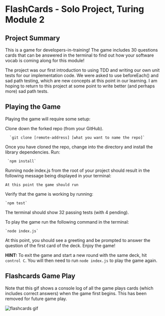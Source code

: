 # FlashCards - Solo Project, Turing Module 2

## Project Summary

This is a game for developers-in-training! The game includes 30 questions cards that can be answered in the terminal to find out how your software vocab is coming along for this module! 

The project was our first introduction to using TDD and writing our own unit tests for our implementation code. We were asked to use beforeEach() and sad path testing, which are new concepts at this point in our learning. I am hoping to return to this project at some point to write better (and perhaps more) sad path tests.

## Playing the Game
Playing the game will require some setup:

Clone down the forked repo (from your GitHub).

      `git clone [remote-address] [what you want to name the repo]`

Once you have cloned the repo, change into the directory and install the library dependencies. Run:

     `npm install`


Running node index.js from the root of your project should result in the following message being displayed in your terminal:

    At this point the game should run

Verify that the game is working by running:

    `npm test`
    
The terminal should show 32 passing tests (with 4 pending).

To play the game run the following command in the terminal:

    `node index.js`

At this point, you should see a greeting and be prompted to answer the question of the first card of the deck.  Enjoy the game!

**HINT:** To exit the game and start a new round with the same deck, hit `control C`.  You will then need to run 
`node index.js` to play the game again.


## Flashcards Game Play
Note that this gif shows a console log of all the game plays cards (which includes correct answers) when the game first begins. This has been removed for future game play.

![flashcards gif](/readme-gifs/flashcard-play-game.gif)
